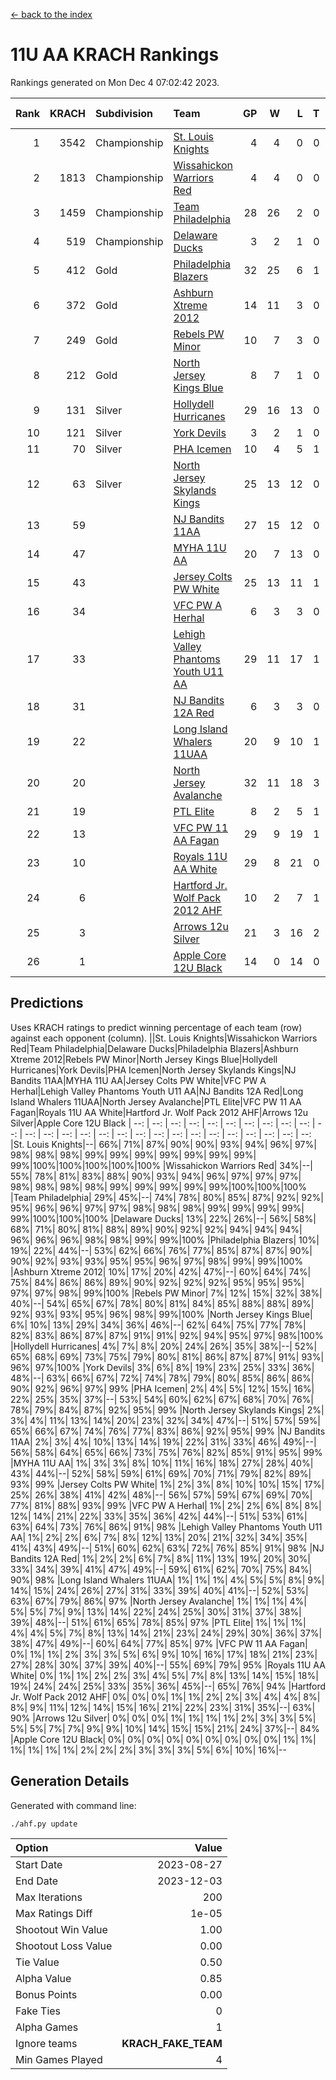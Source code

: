 [<- back to the index](readme.md)
# 11U AA KRACH Rankings
Rankings generated on Mon Dec  4 07:02:42 2023.

Rank|KRACH|Subdivision|Team|GP|W|L|T|OTW|OTL|SoS|Exp Wins|Win Diff
---:|---:|:---|:---|---:|---:|---:|---:|---:|---:|---:|---:|---:
1|3542|Championship|[St. Louis Knights](https://gamesheetstats.com/seasons/3659/teams/143319/schedule)|4|4|0|0|0|0|116|4.8|-0.0
2|1813|Championship|[Wissahickon Warriors Red](https://gamesheetstats.com/seasons/3659/teams/140468/schedule)|4|4|0|0|1|0|58|4.8|-0.0
3|1459|Championship|[Team Philadelphia](https://gamesheetstats.com/seasons/3659/teams/140788/schedule)|28|26|2|0|1|0|130|26.9|0.0
4|519|Championship|[Delaware Ducks](https://gamesheetstats.com/seasons/3659/teams/140453/schedule)|3|2|1|0|0|0|432|2.9|0.0
5|412|Gold|[Philadelphia Blazers](https://gamesheetstats.com/seasons/3659/teams/140785/schedule)|32|25|6|1|0|1|298|26.3|-0.0
6|372|Gold|[Ashburn Xtreme 2012](https://gamesheetstats.com/seasons/3659/teams/140775/schedule)|14|11|3|0|1|0|253|11.9|0.0
7|249|Gold|[Rebels PW Minor](https://gamesheetstats.com/seasons/3659/teams/140786/schedule)|10|7|3|0|0|0|239|7.9|0.0
8|212|Gold|[North Jersey Kings Blue](https://gamesheetstats.com/seasons/3659/teams/140459/schedule)|8|7|1|0|0|0|33|7.9|0.0
9|131|Silver|[Hollydell Hurricanes](https://gamesheetstats.com/seasons/3659/teams/140777/schedule)|29|16|13|0|1|1|452|16.8|-0.0
10|121|Silver|[York Devils](https://gamesheetstats.com/seasons/3659/teams/140469/schedule)|3|2|1|0|1|0|372|2.9|0.0
11|70|Silver|[PHA Icemen](https://gamesheetstats.com/seasons/3659/teams/143313/schedule)|10|4|5|1|1|0|242|5.4|0.0
12|63|Silver|[North Jersey Skylands Kings](https://gamesheetstats.com/seasons/3659/teams/140784/schedule)|25|13|12|0|1|2|202|13.9|0.0
13|59||[NJ Bandits 11AA](https://gamesheetstats.com/seasons/3659/teams/140782/schedule)|27|15|12|0|0|2|139|15.9|0.0
14|47||[MYHA 11U AA](https://gamesheetstats.com/seasons/3659/teams/140781/schedule)|20|7|13|0|0|0|346|7.9|0.0
15|43||[Jersey Colts PW White](https://gamesheetstats.com/seasons/3659/teams/140778/schedule)|25|13|11|1|2|0|118|14.4|0.0
16|34||[VFC PW A Herhal](https://gamesheetstats.com/seasons/3659/teams/140467/schedule)|6|3|3|0|1|1|50|3.9|0.0
17|33||[Lehigh Valley Phantoms Youth U11 AA](https://gamesheetstats.com/seasons/3659/teams/140779/schedule)|29|11|17|1|1|1|314|12.4|0.0
18|31||[NJ Bandits 12A Red](https://gamesheetstats.com/seasons/3659/teams/140458/schedule)|6|3|3|0|0|0|31|3.9|0.0
19|22||[Long Island Whalers 11UAA](https://gamesheetstats.com/seasons/3659/teams/140780/schedule)|20|9|10|1|0|1|60|10.4|0.0
20|20||[North Jersey Avalanche](https://gamesheetstats.com/seasons/3659/teams/140783/schedule)|32|11|18|3|1|3|150|13.4|0.0
21|19||[PTL Elite](https://gamesheetstats.com/seasons/3659/teams/140462/schedule)|8|2|5|1|0|0|42|3.4|0.0
22|13||[VFC PW 11 AA Fagan](https://gamesheetstats.com/seasons/3659/teams/140789/schedule)|29|9|19|1|2|1|217|10.4|0.0
23|10||[Royals 11U AA White](https://gamesheetstats.com/seasons/3659/teams/140787/schedule)|29|8|21|0|1|0|252|8.9|0.0
24|6||[Hartford Jr. Wolf Pack 2012 AHF](https://gamesheetstats.com/seasons/3659/teams/140776/schedule)|10|2|7|1|0|0|34|3.4|0.0
25|3||[Arrows 12u Silver](https://gamesheetstats.com/seasons/3659/teams/140774/schedule)|21|3|16|2|0|1|55|4.9|0.0
26|1||[Apple Core 12U Black](https://gamesheetstats.com/seasons/3659/teams/140773/schedule)|14|0|14|0|0|0|299|0.9|0.0

## Predictions
Uses KRACH ratings to predict winning percentage of each team (row) against each opponent (column).
||St. Louis Knights|Wissahickon Warriors Red|Team Philadelphia|Delaware Ducks|Philadelphia Blazers|Ashburn Xtreme 2012|Rebels PW Minor|North Jersey Kings Blue|Hollydell Hurricanes|York Devils|PHA Icemen|North Jersey Skylands Kings|NJ Bandits 11AA|MYHA 11U AA|Jersey Colts PW White|VFC PW A Herhal|Lehigh Valley Phantoms Youth U11 AA|NJ Bandits 12A Red|Long Island Whalers 11UAA|North Jersey Avalanche|PTL Elite|VFC PW 11 AA Fagan|Royals 11U AA White|Hartford Jr. Wolf Pack 2012 AHF|Arrows 12u Silver|Apple Core 12U Black
| --: | --: | --: | --: | --: | --: | --: | --: | --: | --: | --: | --: | --: | --: | --: | --: | --: | --: | --: | --: | --: | --: | --: | --: | --: | --: | --: 
|St. Louis Knights|--| 66%| 71%| 87%| 90%| 90%| 93%| 94%| 96%| 97%| 98%| 98%| 98%| 99%| 99%| 99%| 99%| 99%| 99%| 99%| 99%|100%|100%|100%|100%|100%
|Wissahickon Warriors Red| 34%|--| 55%| 78%| 81%| 83%| 88%| 90%| 93%| 94%| 96%| 97%| 97%| 97%| 98%| 98%| 98%| 98%| 99%| 99%| 99%| 99%| 99%|100%|100%|100%
|Team Philadelphia| 29%| 45%|--| 74%| 78%| 80%| 85%| 87%| 92%| 92%| 95%| 96%| 96%| 97%| 97%| 98%| 98%| 98%| 99%| 99%| 99%| 99%| 99%|100%|100%|100%
|Delaware Ducks| 13%| 22%| 26%|--| 56%| 58%| 68%| 71%| 80%| 81%| 88%| 89%| 90%| 92%| 92%| 94%| 94%| 94%| 96%| 96%| 96%| 98%| 98%| 99%| 99%|100%
|Philadelphia Blazers| 10%| 19%| 22%| 44%|--| 53%| 62%| 66%| 76%| 77%| 85%| 87%| 87%| 90%| 90%| 92%| 93%| 93%| 95%| 95%| 96%| 97%| 98%| 99%| 99%|100%
|Ashburn Xtreme 2012| 10%| 17%| 20%| 42%| 47%|--| 60%| 64%| 74%| 75%| 84%| 86%| 86%| 89%| 90%| 92%| 92%| 92%| 95%| 95%| 95%| 97%| 97%| 98%| 99%|100%
|Rebels PW Minor|  7%| 12%| 15%| 32%| 38%| 40%|--| 54%| 65%| 67%| 78%| 80%| 81%| 84%| 85%| 88%| 88%| 89%| 92%| 93%| 93%| 95%| 96%| 98%| 99%|100%
|North Jersey Kings Blue|  6%| 10%| 13%| 29%| 34%| 36%| 46%|--| 62%| 64%| 75%| 77%| 78%| 82%| 83%| 86%| 87%| 87%| 91%| 91%| 92%| 94%| 95%| 97%| 98%|100%
|Hollydell Hurricanes|  4%|  7%|  8%| 20%| 24%| 26%| 35%| 38%|--| 52%| 65%| 68%| 69%| 73%| 75%| 79%| 80%| 81%| 86%| 87%| 87%| 91%| 93%| 96%| 97%|100%
|York Devils|  3%|  6%|  8%| 19%| 23%| 25%| 33%| 36%| 48%|--| 63%| 66%| 67%| 72%| 74%| 78%| 79%| 80%| 85%| 86%| 86%| 90%| 92%| 96%| 97%| 99%
|PHA Icemen|  2%|  4%|  5%| 12%| 15%| 16%| 22%| 25%| 35%| 37%|--| 53%| 54%| 60%| 62%| 67%| 68%| 70%| 76%| 78%| 79%| 84%| 87%| 92%| 95%| 99%
|North Jersey Skylands Kings|  2%|  3%|  4%| 11%| 13%| 14%| 20%| 23%| 32%| 34%| 47%|--| 51%| 57%| 59%| 65%| 66%| 67%| 74%| 76%| 77%| 83%| 86%| 92%| 95%| 99%
|NJ Bandits 11AA|  2%|  3%|  4%| 10%| 13%| 14%| 19%| 22%| 31%| 33%| 46%| 49%|--| 56%| 58%| 64%| 65%| 66%| 73%| 75%| 76%| 82%| 85%| 91%| 95%| 99%
|MYHA 11U AA|  1%|  3%|  3%|  8%| 10%| 11%| 16%| 18%| 27%| 28%| 40%| 43%| 44%|--| 52%| 58%| 59%| 61%| 69%| 70%| 71%| 79%| 82%| 89%| 93%| 99%
|Jersey Colts PW White|  1%|  2%|  3%|  8%| 10%| 10%| 15%| 17%| 25%| 26%| 38%| 41%| 42%| 48%|--| 56%| 57%| 59%| 67%| 69%| 70%| 77%| 81%| 88%| 93%| 99%
|VFC PW A Herhal|  1%|  2%|  2%|  6%|  8%|  8%| 12%| 14%| 21%| 22%| 33%| 35%| 36%| 42%| 44%|--| 51%| 53%| 61%| 63%| 64%| 73%| 76%| 86%| 91%| 98%
|Lehigh Valley Phantoms Youth U11 AA|  1%|  2%|  2%|  6%|  7%|  8%| 12%| 13%| 20%| 21%| 32%| 34%| 35%| 41%| 43%| 49%|--| 51%| 60%| 62%| 63%| 72%| 76%| 85%| 91%| 98%
|NJ Bandits 12A Red|  1%|  2%|  2%|  6%|  7%|  8%| 11%| 13%| 19%| 20%| 30%| 33%| 34%| 39%| 41%| 47%| 49%|--| 59%| 61%| 62%| 70%| 75%| 84%| 90%| 98%
|Long Island Whalers 11UAA|  1%|  1%|  1%|  4%|  5%|  5%|  8%|  9%| 14%| 15%| 24%| 26%| 27%| 31%| 33%| 39%| 40%| 41%|--| 52%| 53%| 63%| 67%| 79%| 86%| 97%
|North Jersey Avalanche|  1%|  1%|  1%|  4%|  5%|  5%|  7%|  9%| 13%| 14%| 22%| 24%| 25%| 30%| 31%| 37%| 38%| 39%| 48%|--| 51%| 61%| 65%| 78%| 85%| 97%
|PTL Elite|  1%|  1%|  1%|  4%|  4%|  5%|  7%|  8%| 13%| 14%| 21%| 23%| 24%| 29%| 30%| 36%| 37%| 38%| 47%| 49%|--| 60%| 64%| 77%| 85%| 97%
|VFC PW 11 AA Fagan|  0%|  1%|  1%|  2%|  3%|  3%|  5%|  6%|  9%| 10%| 16%| 17%| 18%| 21%| 23%| 27%| 28%| 30%| 37%| 39%| 40%|--| 55%| 69%| 79%| 95%
|Royals 11U AA White|  0%|  1%|  1%|  2%|  2%|  3%|  4%|  5%|  7%|  8%| 13%| 14%| 15%| 18%| 19%| 24%| 24%| 25%| 33%| 35%| 36%| 45%|--| 65%| 76%| 94%
|Hartford Jr. Wolf Pack 2012 AHF|  0%|  0%|  0%|  1%|  1%|  2%|  2%|  3%|  4%|  4%|  8%|  8%|  9%| 11%| 12%| 14%| 15%| 16%| 21%| 22%| 23%| 31%| 35%|--| 63%| 90%
|Arrows 12u Silver|  0%|  0%|  0%|  1%|  1%|  1%|  1%|  2%|  3%|  3%|  5%|  5%|  5%|  7%|  7%|  9%|  9%| 10%| 14%| 15%| 15%| 21%| 24%| 37%|--| 84%
|Apple Core 12U Black|  0%|  0%|  0%|  0%|  0%|  0%|  0%|  0%|  0%|  1%|  1%|  1%|  1%|  1%|  1%|  2%|  2%|  2%|  3%|  3%|  3%|  5%|  6%| 10%| 16%|--

## Generation Details

Generated with command line:
```
./ahf.py update
```

| Option | Value |
| :----- | ----: |
| Start Date | 2023-08-27 |
| End Date | 2023-12-03 |
| Max Iterations | 200 |
| Max Ratings Diff | 1e-05 |
| Shootout Win Value | 1.00 |
| Shootout Loss Value | 0.00 |
| Tie Value | 0.50 |
| Alpha Value | 0.85 |
| Bonus Points | 0.00 |
| Fake Ties | 0 |
| Alpha Games | 1 |
| Ignore teams | __KRACH_FAKE_TEAM__ |
| Min Games Played | 4 |

